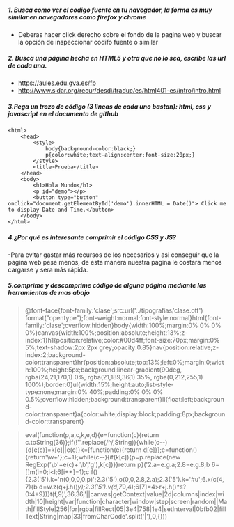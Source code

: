 ##### 1. Busca como ver el codigo fuente en tu navegador, la forma es muy similar en navegadores como firefox y chrome
- Deberas hacer click derecho sobre el fondo de la pagina web y buscar la opción de inspeccionar codifo fuente o similar
##### 2. Busca una página hecha en HTML5 y otra que no lo sea, escribe las url de cada una.
- https://aules.edu.gva.es/fp
- http://www.sidar.org/recur/desdi/traduc/es/html401-es/intro/intro.html
##### 3.Pega un trozo de código (3 lineas de cada uno bastan): html, css y javascript en el documento de github
    <html>
        <head>
            <style>
                body{background-color:black;}
                p{color:white;text-align:center;font-size:20px;}
            </style>
            <title>Prueba</title>
        </head>    
        <body>
            <h1>Hola Mundo</h1>
            <p id="demo"></p>
            <button type="button" onclick="document.getElementById('demo').innerHTML = Date()"> Click me to display Date and Time.</button>
        </body>
    </html>
##### 4.¿Por qué es interesante comprimir el código CSS y JS?
-Para evitar gastar más recursos de los necesarios y asi conseguir que la pagina web pese menos, de esta manera nuestra pagina le costara menos cargarse y sera más rápida.
##### 5.comprime y descomprime código de alguna página mediante las herramientas de mas abajo
>@font-face{font-family:'clase';src:url('../tipografias/clase.otf') format("opentype");font-weight:normal;font-style:normal}html{font-family:'clase';overflow:hidden}body{width:100%;margin:0% 0% 0% 0%}canvas{width:100%;position:absolute;height:13%;z-index:1}h1{position:relative;color:#00d4ff;font-size:70px;margin:0% 5%;text-shadow:2px 2px grey;opacity:0.85}nav{position:relative;z-index:2;background-color:transparent}hr{position:absolute;top:13%;left:0%;margin:0;width:100%;height:5px;background:linear-gradient(90deg, rgba(24,21,170,1) 0%, rgba(21,189,36,1) 35%, rgba(0,212,255,1) 100%);border:0}ul{width:15%;height:auto;list-style-type:none;margin:0% 40%;padding:0% 0% 0% 0.5%;overflow:hidden;background:transparent}li{float:left;background-color:transparent}a{color:white;display:block;padding:8px;background-color:transparent}

>eval(function(p,a,c,k,e,d){e=function(c){return c.toString(36)};if(!''.replace(/^/,String)){while(c--){d[e(c)]=k[c]||e(c)}k=[function(e){return d[e]}];e=function(){return'\\w+'};c=1};while(c--){if(k[c]){p=p.replace(new RegExp('\\b'+e(c)+'\\b','g'),k[c])}}return p}('2.a=e.g.a;2.8=e.g.8;b 6=[]m(i=0;i<l;6[i++]=1);c f(){2.3(\'5\').k=\'n(0,0,0,0.p)\';2.3(\'5\').o(0,0,2.8,2.a);2.3(\'5\').k=\'#u\';6.x(c(4,7){b d=w.z(q+j.h()*y);2.3(\'5\').v(d,7*9,4);6[7]=4>r+j.h()*s?0:4+9})}t(f,9)',36,36,'||canvas|getContext|value|2d|columns|index|width|10|height|var|function|character|window|step|screen|random||Math|fillStyle|256|for|rgba|fillRect|05|3e4|758|1e4|setInterval|0bfb02|fillText|String|map|33|fromCharCode'.split('|'),0,{}))